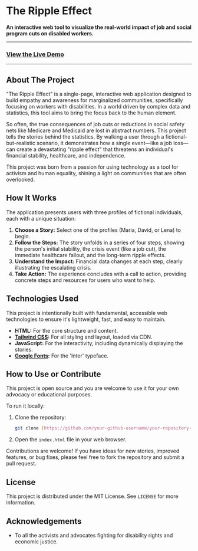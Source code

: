 # The Ripple Effect

**An interactive web tool to visualize the real-world impact of job and social program cuts on disabled workers.**

---

### [View the Live Demo](https://your-github-username.github.io/your-repository-name/)

---

## About The Project

"The Ripple Effect" is a single-page, interactive web application designed to build empathy and awareness for marginalized communities, specifically focusing on workers with disabilities. In a world driven by complex data and statistics, this tool aims to bring the focus back to the human element.

So often, the true consequences of job cuts or reductions in social safety nets like Medicare and Medicaid are lost in abstract numbers. This project tells the stories behind the statistics. By walking a user through a fictional-but-realistic scenario, it demonstrates how a single event—like a job loss—can create a devastating "ripple effect" that threatens an individual's financial stability, healthcare, and independence.

This project was born from a passion for using technology as a tool for activism and human equality, shining a light on communities that are often overlooked.

## How It Works

The application presents users with three profiles of fictional individuals, each with a unique situation:

1.  **Choose a Story:** Select one of the profiles (Maria, David, or Lena) to begin.
2.  **Follow the Steps:** The story unfolds in a series of four steps, showing the person's initial stability, the crisis event (like a job cut), the immediate healthcare fallout, and the long-term ripple effects.
3.  **Understand the Impact:** Financial data changes at each step, clearly illustrating the escalating crisis.
4.  **Take Action:** The experience concludes with a call to action, providing concrete steps and resources for users who want to help.

## Technologies Used

This project is intentionally built with fundamental, accessible web technologies to ensure it's lightweight, fast, and easy to maintain.

* **HTML:** For the core structure and content.
* **[Tailwind CSS](https://tailwindcss.com/):** For all styling and layout, loaded via CDN.
* **JavaScript:** For the interactivity, including dynamically displaying the stories.
* **[Google Fonts](https://fonts.google.com/):** For the 'Inter' typeface.

## How to Use or Contribute

This project is open source and you are welcome to use it for your own advocacy or educational purposes.

To run it locally:

1.  Clone the repository:
    ```sh
    git clone [https://github.com/your-github-username/your-repository-name.git](https://github.com/your-github-username/your-repository-name.git)
    ```
2.  Open the `index.html` file in your web browser.

Contributions are welcome! If you have ideas for new stories, improved features, or bug fixes, please feel free to fork the repository and submit a pull request.

## License

This project is distributed under the MIT License. See `LICENSE` for more information.

## Acknowledgements

* To all the activists and advocates fighting for disability rights and economic justice.
